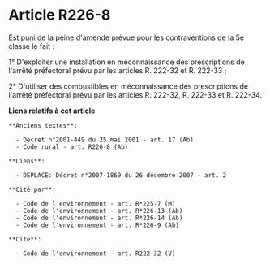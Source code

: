 # Article R226-8

Est puni de la peine d'amende prévue pour les contraventions de la 5e classe le fait : 

1° D'exploiter une installation en méconnaissance des prescriptions de l'arrêté préfectoral prévu par les articles R. 222-32
et R. 222-33 ; 

2° D'utiliser des combustibles en méconnaissance des prescriptions de l'arrêté préfectoral prévu par les articles R. 222-32,
R. 222-33 et R. 222-34.

**Liens relatifs à cet article**

	**Anciens textes**:

	  - Décret n°2001-449 du 25 mai 2001 - art. 17 (Ab)
	  - Code rural - art. R226-8 (Ab)

	**Liens**:

	  - DEPLACE: Décret n°2007-1869 du 26 décembre 2007 - art. 2

	**Cité par**:

	  - Code de l'environnement - art. R*225-7 (M)
	  - Code de l'environnement - art. R*226-13 (Ab)
	  - Code de l'environnement - art. R*226-14 (Ab)
	  - Code de l'environnement - art. R*226-9 (Ab)

	**Cite**:

	  - Code de l'environnement - art. R222-32 (V)
